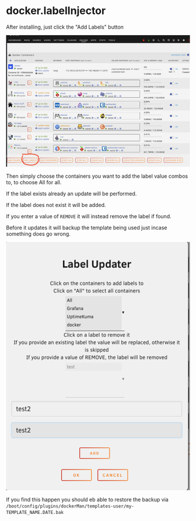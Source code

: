 # docker.labelInjector

After installing, just click the "Add Labels" button

![button](images/button.png)

Then simply choose the containers you want to add the label value combos to, to choose All for all.

If the label exists already an update will be performed.

If the label does not exist it will be added.

If you enter a value of `REMOVE` it will instead remove the label if found.

Before it updates it will backup the template being used just incase something does go wrong.

![form](images/form.png)

If you find this happen you should eb able to restore the backup via `/boot/config/plugins/dockerMan/templates-user/my-TEMPLATE_NAME.DATE.bak`
